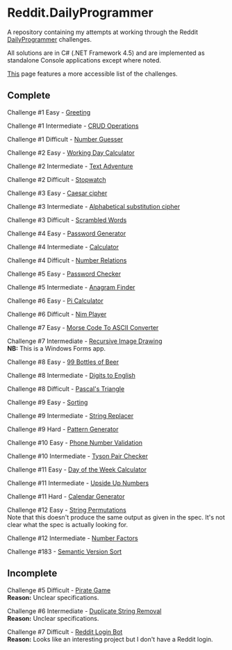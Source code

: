 Reddit.DailyProgrammer
======================

A repository containing my attempts at working through the Reddit [DailyProgrammer](http://www.reddit.com/r/dailyprogrammer) challenges.

All solutions are in C# (.NET Framework 4.5) and are implemented as standalone Console applications except where noted.

[This](https://www.reddit.com/r/dailyprogrammer/wiki/challenges) page features a more accessible list of the challenges.

Complete
--
Challenge #1 Easy - [Greeting](http://www.reddit.com/r/dailyprogrammer/comments/pih8x/easy_challenge_1/)

Challenge #1 Intermediate - [CRUD Operations](http://www.reddit.com/r/dailyprogrammer/comments/pihtx/intermediate_challenge_1/)

Challenge #1 Difficult - [Number Guesser](http://www.reddit.com/r/dailyprogrammer/comments/pii6j/difficult_challenge_1/)

Challenge #2 Easy - [Working Day Calculator](http://www.reddit.com/r/dailyprogrammer/comments/pjbj8/easy_challenge_2/)

Challenge #2 Intermediate - [Text Adventure](http://www.reddit.com/r/dailyprogrammer/comments/pjbuj/intermediate_challenge_2/)

Challenge #2 Difficult - [Stopwatch](http://www.reddit.com/r/dailyprogrammer/comments/pjsdx/difficult_challenge_2/)

Challenge #3 Easy - [Caesar cipher](http://www.reddit.com/r/dailyprogrammer/comments/pkw2m/2112012_challenge_3_easy/)

Challenge #3 Intermediate - [Alphabetical substitution cipher](http://www.reddit.com/r/dailyprogrammer/comments/pkwb1/2112012_challenge_3_intermediate/)

Challenge #3 Difficult - [Scrambled Words](http://www.reddit.com/r/dailyprogrammer/comments/pkwgf/2112012_challenge_3_difficult/)

Challenge #4 Easy - [Password Generator](http://www.reddit.com/r/dailyprogrammer/comments/pm6oj/2122012_challenge_4_easy/)

Challenge #4 Intermediate - [Calculator](http://www.reddit.com/r/dailyprogrammer/comments/pm6sq/2122012_challenge_4_intermediate/)

Challenge #4 Difficult - [Number Relations](http://www.reddit.com/r/dailyprogrammer/comments/pm7g7/2122012_challange_4_difficult/)

Challenge #5 Easy - [Password Checker](http://www.reddit.com/r/dailyprogrammer/comments/pnhyn/2122012_challenge_5_easy/)

Challenge #5 Intermediate - [Anagram Finder](http://www.reddit.com/r/dailyprogrammer/comments/pnhtj/2132012_challenge_5_intermediate/)

Challenge #6 Easy - [Pi Calculator](http://www.reddit.com/r/dailyprogrammer/comments/pp53w/2142012_challenge_6_easy/)

Challenge #6 Difficult - [Nim Player](http://www.reddit.com/r/dailyprogrammer/comments/pp7vo/2142012_challenge_6_difficult/)

Challenge #7 Easy - [Morse Code To ASCII Converter](http://www.reddit.com/r/dailyprogrammer/comments/pr2xr/2152012_challenge_7_easy/)

Challenge #7 Intermediate - [Recursive Image Drawing](http://www.reddit.com/r/dailyprogrammer/comments/pr265/2152012_challenge_7_intermediate/)  
**NB:** This is a Windows Forms app.

Challenge #8 Easy - [99 Bottles of Beer](http://www.reddit.com/r/dailyprogrammer/comments/pserp/2162012_challenge_8_easy/)

Challenge #8 Intermediate - [Digits to English](http://www.reddit.com/r/dailyprogrammer/comments/psewf/2162012_challenge_8_intermediate/)

Challenge #8 Difficult - [Pascal's Triangle](http://www.reddit.com/r/dailyprogrammer/comments/psf4n/2162012_challenge_8_difficult/)

Challenge #9 Easy - [Sorting](http://www.reddit.com/r/dailyprogrammer/comments/pu1rf/2172012_challenge_9_easy/)

Challenge #9 Intermediate - [String Replacer](http://www.reddit.com/r/dailyprogrammer/comments/pu1y6/2172012_challenge_9_intermediate/)

Challenge #9 Hard - [Pattern Generator](https://www.reddit.com/r/dailyprogrammer/comments/pu2c0/2172012_challenge_9_difficult/)

Challenge #10 Easy - [Phone Number Validation](https://www.reddit.com/r/dailyprogrammer/comments/pv98f/2182012_challenge_10_easy/)

Challenge #10 Intermediate - [Tyson Pair Checker](https://www.reddit.com/r/dailyprogrammer/comments/pv8zm/2182012_challenge_10_intermediate/)

Challenge #11 Easy - [Day of the Week Calculator](https://www.reddit.com/r/dailyprogrammer/comments/pwons/2192012_challenge_11_easy/)

Challenge #11 Intermediate - [Upside Up Numbers](https://www.reddit.com/r/dailyprogrammer/comments/pwox3/2192012_challenge_11_intermediate/)

Challenge #11 Hard - [Calendar Generator](https://www.reddit.com/r/dailyprogrammer/comments/pwpdz/2192012_challenge_11_difficult/)

Challenge #12 Easy - [String Permutations](https://www.reddit.com/r/dailyprogrammer/comments/pxs2x/2202012_challenge_12_easy/)  
Note that this doesn't produce the same output as given in the spec. It's not clear what the spec is actually looking for.

Challenge #12 Intermediate - [Number Factors](https://www.reddit.com/r/dailyprogrammer/comments/pxrzh/2202012_challenge_12_intermediate/)

Challenge #183 - [Semantic Version Sort](http://www.reddit.com/r/dailyprogrammer/comments/2igfj9/10062014_challenge_183_easy_semantic_version_sort/)

Incomplete
--
Challenge #5 Difficult - [Pirate Game](http://www.reddit.com/r/dailyprogrammer/comments/pniaw/2132012_challenge_5_difficult/)  
**Reason:** Unclear specifications.

Challenge #6 Intermediate - [Duplicate String Removal ](http://www.reddit.com/r/dailyprogrammer/comments/pp81n/2142012_challenge_6_intermediate/)  
**Reason:** Unclear specifications.

Challenge #7 Difficult - [Reddit Login Bot](http://www.reddit.com/r/dailyprogrammer/comments/pr4vo/2152012_challenge_7_difficult/)  
**Reason:** Looks like an interesting project but I don't have a Reddit login.